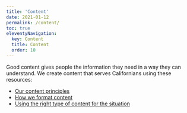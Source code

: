 ```yaml
---
title: 'Content' 
date: 2021-01-12
permalink: /content/
toc: true
eleventyNavigation:
  key: Content
  title: Content
  order: 10
---
```


Good content gives people the information they need in a way they can understand. We create content that serves Californians using these resources:

* [Our content principles](https://cagov.github.io/covid19.ca.gov-site-handbook/content/principles.html)
* [How we format content](https://cagov.github.io/covid19.ca.gov-site-handbook/content/formatting.html)
* [Using the right type of content for the situation](https://cagov.github.io/covid19.ca.gov-site-handbook/content/types.html)
